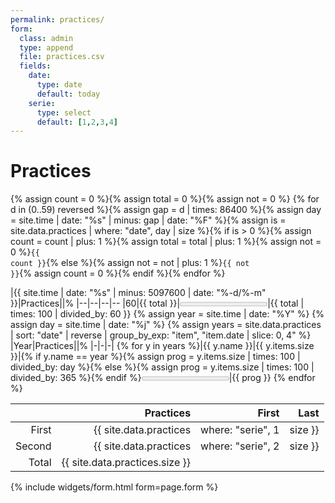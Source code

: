 ```yaml
---
permalink: practices/
form:
  class: admin
  type: append
  file: practices.csv
  fields:
    date:
      type: date
      default: today
    serie:
      type: select
      default: [1,2,3,4]
---
```

Practices
=========

{% assign count = 0 %}{% assign total = 0 %}{% assign not = 0 %}
{% for d in (0..59) reversed %}{% assign gap = d | times: 86400 %}{% assign day = site.time | date: "%s" | minus: gap | date: "%F" %}{% assign is = site.data.practices | where: "date", day | size %}{% if is > 0 %}{% assign count = count | plus: 1 %}{% assign total = total | plus: 1 %}{% assign not = 0 %}<code data-serie='{{ site.data.practices | where: "date", day | map: "serie" }}'>{{ count }}</code>{% else %}{% assign not = not | plus: 1 %}<code>{{ not }}</code>{% assign count = 0 %}{% endif %}{% endfor %}

|{{ site.time | date: "%s" | minus: 5097600 | date: "%-d/%-m" }}|Practices||%
|--|--|--|--
|60|{{ total }}|<progress max="60" value="{{ total }}"></progress>|{{ total | times: 100 | divided_by: 60 }}
{% assign year = site.time | date: "%Y" %}
{% assign day = site.time | date: "%j" %}
{% assign years = site.data.practices | sort: "date" | reverse | group_by_exp: "item", "item.date | slice: 0, 4" %}
|Year|Practices||%
|-|-|-|
{% for y in years %}|{{ y.name }}|{{ y.items.size }}|{% if y.name == year %}{% assign prog = y.items.size | times: 100 | divided_by: day %}{% else %}{% assign prog = y.items.size | times: 100 | divided_by: 365 %}{% endif %}<progress max="100" value="{{ prog }}"></progress>|{{ prog }}
{% endfor %}

||Practices|First|Last
|--:|--:|--:|--:|
|First|{{ site.data.practices | where: "serie", 1 | size }}|{% include widgets/first.html data=site.data.practices field='serie' value='1' %}|{% include widgets/last.html data=site.data.practices field='serie' value='1' %}
|Second|{{ site.data.practices | where: "serie", 2 | size }}|{% include widgets/first.html data=site.data.practices field='serie' value='2' %}|{% include widgets/last.html data=site.data.practices field='serie' value='2' %}
|Total|{{ site.data.practices.size }}

<style>
time>span{color:var(--fg-muted)}
[data-serie='2']{color: var(--color-red)}
[data-serie='1']{color: var(--color-green)}
main code:not([data-serie]){opacity: .3}
</style>
{% include widgets/form.html form=page.form %}